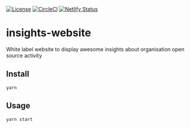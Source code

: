 [![License](https://img.shields.io/badge/License-Apache%202.0-blue.svg)](https://opensource.org/licenses/Apache-2.0)
[![CircleCI](https://circleci.com/gh/zenika-open-source/insights-website/tree/master.svg?style=svg)](https://circleci.com/gh/zenika-open-source/insights-website/tree/master)
[![Netlify Status](https://api.netlify.com/api/v1/badges/44effe10-3635-426d-899d-984201fa828a/deploy-status)](https://app.netlify.com/sites/zenika-open-source-insights/deploys)

# insights-website

White label website to display awesome insights about organisation open source activity

## Install

```
yarn
```

## Usage

```
yarn start
```
